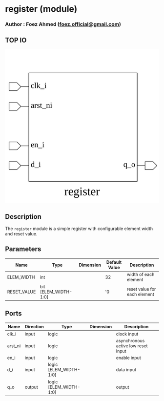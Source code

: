 # register (module)

### Author : Foez Ahmed (foez.official@gmail.com)

## TOP IO
<img src="./register_top.svg">

## Description

The `register` module is a simple register with configurable element width and reset value.

## Parameters
|Name|Type|Dimension|Default Value|Description|
|-|-|-|-|-|
|ELEM_WIDTH|int||32|width of each element|
|RESET_VALUE|bit [ELEM_WIDTH-1:0]||'0|reset value for each element|

## Ports
|Name|Direction|Type|Dimension|Description|
|-|-|-|-|-|
|clk_i|input|logic||clock input|
|arst_ni|input|logic||asynchronous active low reset input|
|en_i|input|logic||enable input|
|d_i|input|logic [ELEM_WIDTH-1:0]||data input|
|q_o|output|logic [ELEM_WIDTH-1:0]||output|
